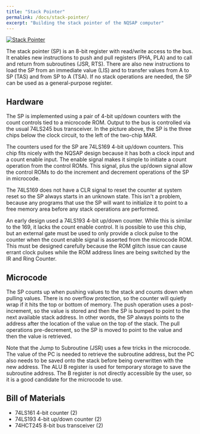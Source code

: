 ```yaml
---
title: "Stack Pointer"
permalink: /docs/stack-pointer/
excerpt: "Building the stack pointer of the NQSAP computer"
---
```


[![Stack Pointer](../../assets/images/stack-pointer.jpg "stack pointer build")](../../assets/images/stack-pointer.jpg)

The stack pointer (SP) is an 8-bit register with read/write access to the bus.  It enables
new instructions to push and pull registers (PHA, PLA) and to call and return from
subroutines (JSR, RTS).  There are also new instructions to load the SP from an immediate
value (LIS) and to transfer values from A to SP (TAS) and from SP to A (TSA).  If no stack
operations are needed, the SP can be used as a general-purpose register.

## Hardware

The SP is implemented using a pair of 4-bit up/down counters with the count controls tied
to a microcode ROM.  Output to the bus is controlled via the usual 74LS245 bus
transceiver.  In the picture above, the SP is the three chips below the clock circuit, to
the left of the two-chip MAR.

The counters used for the SP are 74LS169 4-bit up/down counters.  This chip fits nicely
with the NQSAP design because it has both a clock input and a count enable input.  The
enable signal makes it simple to initiate a count operation from the control ROMs.  This
signal, plus the up/down signal allow the control ROMs to do the increment and decrement
operations of the SP in microcode.

The 74LS169 does not have a CLR signal to reset the counter at system reset so the SP
always starts in an unknown state.  This isn't a problem, because any programs that use
the SP will want to initialize it to point to a free memory area before any stack
operations are performed.

An early design used a 74LS193 4-bit up/down counter.  While this is similar to the 169,
it lacks the count enable control.  It is possible to use this chip, but an external
gate must be used to only provide a clock pulse to the counter when the count enable
signal is asserted from the microcode ROM.  This must be designed carefully because the
ROM glitch issue can cause errant clock pulses while the ROM address lines are being
switched by the IR and Ring Counter.

## Microcode

The SP counts up when pushing values to the stack and counts down when pulling values.
There is no overflow protection, so the counter will quietly wrap if it hits the top
or bottom of memory.  The push operation uses a post-increment, so the value is stored and
then the SP is bumped to point to the next available stack address.  In other words, the
SP always points to the address after the location of the value on the top of the stack.
The pull operations pre-decrement, so the SP is moved to point to the value and then the
value is retrieved.

Note that the Jump to Subroutine (JSR) uses a few tricks in the microcode.  The value of
the PC is needed to retrieve the subroutine address, but the PC also needs to be saved
onto the stack before being overwritten with the new address.  The ALU B register is used
for temporary storage to save the subroutine address.  The B register is not directly
accessible by the user, so it is a good candidate for the microcode to use.

## Bill of Materials

* 74LS161 4-bit counter (2)
* 74LS193 4-bit up/down counter (2)
* 74HCT245 8-bit bus transceiver (2)
